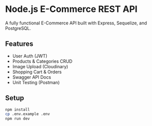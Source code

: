# Node.js E-Commerce REST API

A fully functional E-Commerce API built with Express, Sequelize, and PostgreSQL.

## Features
- User Auth (JWT)
- Products & Categories CRUD
- Image Upload (Cloudinary)
- Shopping Cart & Orders
- Swagger API Docs
- Unit Testing (Postman)

## Setup

```bash
npm install
cp .env.example .env
npm run dev
